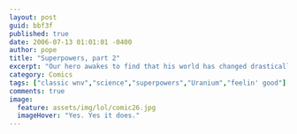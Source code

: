 ```yaml
---
layout: post
guid: bbf3f
published: true
date: 2006-07-13 01:01:01 -0400
author: pope
title: "Superpowers, part 2"
excerpt: "Our hero awakes to find that his world has changed drastically. Things that were once there are now replaced by a vast blue nothingness, interrupted only by the occasional puffy whi- oh. No, shit. That's just the sky. Someone help him up."
category: Comics
tags: ["classic wnv","science","superpowers","Uranium","feelin' good"]
comments: true 
image:
  feature: assets/img/lol/comic26.jpg
  imageHover: "Yes. Yes it does."
---
```


